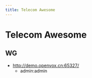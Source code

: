 ```yaml
---
title: Telecom Awesome
---
```


# Telecom Awesome
## WG
* http://demo.openvox.cn:65327/
  * admin:admin
